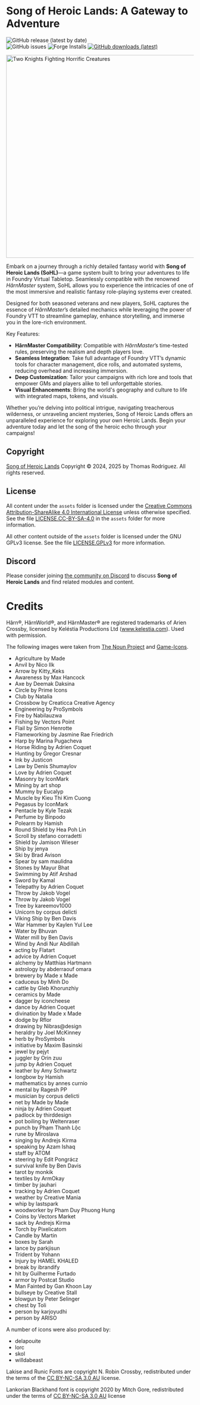 # Song of Heroic Lands: A Gateway to Adventure

![GitHub release (latest by date)](https://img.shields.io/github/v/release/toastygm/Song-of-Heroic-Lands-FoundryVTT)  
![GitHub issues](https://img.shields.io/github/issues-raw/toastygm/Song-of-Heroic-Lands-FoundryVTT)
![Forge Installs](https://img.shields.io/badge/dynamic/json?label=Forge%20Installs&query=package.installs&suffix=%25&url=https%3A%2F%2Fforge-vtt.com%2Fapi%2Fbazaar%2Fpackage%2Fhm)
[![GitHub downloads (latest)](<https://img.shields.io/badge/dynamic/json?label=Downloads@latest&query=assets[?(@.name.includes('zip'))].download_count&url=https://api.github.com/repos/toastygm/Song-of-Heroic-Lands-FoundryVTT/releases/latest&color=green>)](https://github.com/toastygm/Song-of-Heroic-Lands-FoundryVTT/releases/latest)

<img src="https://raw.githubusercontent.com/toastygm/Song-of-Heroic-Lands-FoundryVTT/refs/heads/master/assets/ui/sohl-background.webp" alt="Two Knights Fighting Horrific Creatures" width="970" height="544" />

Embark on a journey through a richly detailed fantasy world with **Song of Heroic Lands (SoHL)**—a game system built to bring your adventures to life in Foundry Virtual Tabletop. Seamlessly compatible with the renowned _HârnMaster_ system, SoHL allows you to experience the intricacies of one of the most immersive and realistic fantasy role-playing systems ever created.

Designed for both seasoned veterans and new players, SoHL captures the essence of _HârnMaster_’s detailed mechanics while leveraging the power of Foundry VTT to streamline gameplay, enhance storytelling, and immerse you in the lore-rich environment.

Key Features:
- **HârnMaster Compatibility**: Compatible with _HârnMaster_’s time-tested rules, preserving the realism and depth players love.
- **Seamless Integration**: Take full advantage of Foundry VTT’s dynamic tools for character management, dice rolls, and automated systems, reducing overhead and increasing immersion.
- **Deep Customization**: Tailor your campaigns with rich lore and tools that empower GMs and players alike to tell unforgettable stories.
- **Visual Enhancements**: Bring the world's geography and culture to life with integrated maps, tokens, and visuals.

Whether you’re delving into political intrigue, navigating treacherous wilderness, or unraveling ancient mysteries, Song of Heroic Lands offers an unparalleled experience for exploring your own Heroic Lands. Begin your adventure today and let the song of the heroic echo through your campaigns!

## Copyright

[Song of Heroic Lands](https://github.com/toastygm/Song-of-Heroic-Lands) Copyright &copy; 2024, 2025 by Thomas Rodriguez. All rights reserved.

## License

All content under the `assets` folder is licensed under the
[Creative Commons Attribution-ShareAlike 4.0 International License](http://creativecommons.org/licenses/by-sa/4.0/) unless otherwise specified.  See the file [LICENSE.CC-BY-SA-4.0](./assets/LICENSE.CC-BY-SA-4.0) in the `assets` folder for more information.

All other content outside of the `assets` folder is licensed under the GNU GPLv3 license.  See the file [LICENSE.GPLv3](./LICENSE.GPLv3) for more information.

## Discord

Please consider joining [the community on Discord](https://bit.ly/44vZ10j) to discuss **Song of Heroic Lands** and find related modules and content.

# Credits

Hârn®, HârnWorld®, and HârnMaster® are registered trademarks of Arien Crossby, licensed by Keléstia Productions Ltd (www.kelestia.com). Used with permission.

The following images were taken from [The Noun Project](https://thenounproject.com/) and [Game-Icons](https://game-icons.net/).

* Agriculture by Made
* Anvil by Nico Ilk
* Arrow by Kitty_Keks
* Awareness by Max Hancock
* Axe by Deemak Daksina
* Circle by Prime Icons
* Club by Natalia
* Crossbow by Creaticca Creative Agency
* Engineering by ProSymbols
* Fire by Nabilauzwa
* Fishing by Vectors Point
* Flail by Simon Henrotte
* Flameworking by Jasmine Rae Friedrich
* Harp by Marina Pugacheva
* Horse Riding by Adrien Coquet
* Hunting by Gregor Cresnar
* Ink by Justicon
* Law by Denis Shumaylov
* Love by Adrien Coquet
* Masonry by IconMark
* Mining by art shop
* Mummy by Eucalyp
* Muscle by Kieu Thi Kim Cuong
* Pegasus by IconMark
* Pentacle by Kyle Tezak
* Perfume by Binpodo
* Polearm by Hamish
* Round Shield by Hea Poh Lin
* Scroll by stefano corradetti
* Shield by Jamison Wieser
* Ship by jenya
* Ski by Brad Avison
* Spear by sam maulidna
* Stones by Mayur Bhat
* Swimming by Atif Arshad
* Sword by Kamal
* Telepathy by Adrien Coquet
* Throw by Jakob Vogel
* Throw by Jakob Vogel
* Tree by kareemov1000
* Unicorn by corpus delicti
* Viking Ship by Ben Davis
* War Hammer by Kaylen Yul Lee
* Water by Bhuvan
* Water mill by Ben Davis
* Wind by Andi Nur Abdillah
* acting by Flatart
* advice by Adrien Coquet
* alchemy by Matthias Hartmann
* astrology by abderraouf omara
* brewery by Made x Made
* caduceus by Minh Do
* cattle by Gleb Khorunzhiy
* ceramics by Made
* dagger by iconcheese
* dance by Adrien Coquet
* divination by Made x Made
* dodge by Rflor
* drawing by Nibras@design
* heraldry by Joel McKinney
* herb by ProSymbols
* initiative by Maxim Basinski
* jewel by pejyt
* juggler by Orin zuu
* jump by Adrien Coquet
* leather by Amy Schwartz
* longbow by Hamish
* mathematics by annes curnio
* mental by Ragesh PP
* musician by corpus delicti
* net by Made by Made
* ninja by Adrien Coquet
* padlock by thirddesign
* pot boiling by Weltenraser
* punch by Phạm Thanh Lộc
* rune by Miroslava
* singing by Andrejs Kirma
* speaking by Azam Ishaq
* staff by ATOM
* steering by Edit Pongrácz
* survival knife by Ben Davis
* tarot by monkik
* textiles by ArmOkay
* timber by jauhari
* tracking by Adrien Coquet
* weather by Creative Mania
* whip by lastspark
* woodworker by Pham Duy Phuong Hung
* Coins by Vectors Market
* sack by Andrejs Kirma
* Torch by Pixelicatom
* Candle by Martin
* boxes by Sarah
* lance by parkjisun
* Trident by Yohann
* Injury by HAMEL KHALED
* break by ibrandify
* hit by Guilherme Furtado
* armor by Postcat Studio
* Man Fainted by Gan Khoon Lay
* bullseye by Creative Stall
* blowgun by Peter Selinger
* chest by Toli
* person by karjoyudhi
* person by ARISO

A number of icons were also produced by:

* delapouite
* lorc
* skol
* willdabeast

Lakise and Runic Fonts are copyright N. Robin Crossby, redistributed under the terms of the [CC BY-NC-SA 3.0 AU](https://creativecommons.org/licenses/by-nc-sa/3.0/au/legalcode) license.

Lankorian Blackhand font is copyright 2020 by Mitch Gore, redistributed under the terms of [CC BY-NC-SA 3.0 AU](https://creativecommons.org/licenses/by-nc-sa/3.0/au/legalcode) license
